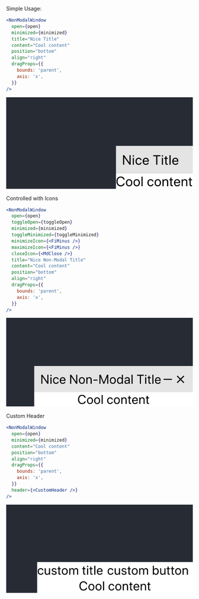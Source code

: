 Simple Usage:
```jsx
<NonModalWindow
  open={open}
  minimized={minimized}
  title="Nice Title"
  content="Cool content"
  position="bottom"
  align="right"
  dragProps={{
    bounds: 'parent',
    axis: 'x',
  }}
/>
```
![Image of Simple Usage](imgs/example-01.png)

Controlled with Icons

```jsx
<NonModalWindow
  open={open}
  toggleOpen={toggleOpen}
  minimized={minimized}
  toggleMinimized={toggleMinimized}
  minimizeIcon={<FiMinus />}
  maximizeIcon={<FiMinus />}
  closeIcon={<MdClose />}
  title="Nice Non-Modal Title"
  content="Cool content"
  position="bottom"
  align="right"
  dragProps={{
    bounds: 'parent',
    axis: 'x',
  }}
/>
```
![Image of Simple Usage](imgs/example-02.png)

Custom Header

```jsx
<NonModalWindow
  open={open}
  minimized={minimized}
  content="Cool content"
  position="bottom"
  align="right"
  dragProps={{
    bounds: 'parent',
    axis: 'x',
  }}
  header={<CustomHeader />}
/>
```
![Image of Simple Usage](imgs/example-03.png)
